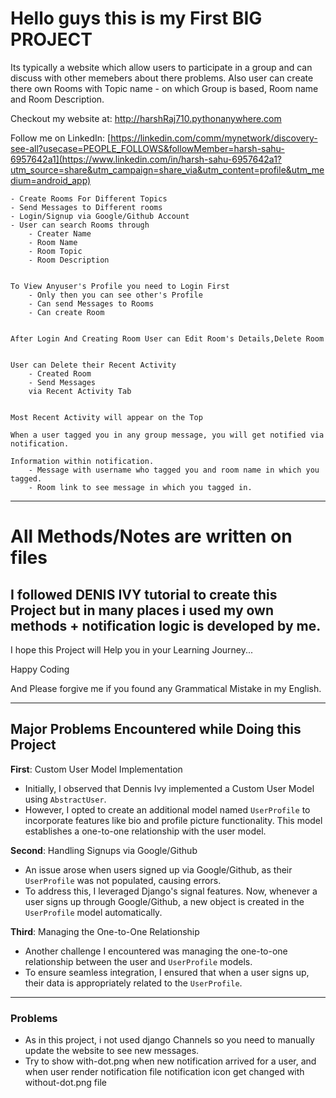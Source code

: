 <h1>Hello guys this is my First BIG PROJECT</h1>

Its typically a website which allow users to participate in a group and can discuss with other memebers about there problems.
Also user can create there own Rooms with Topic name - on which Group is based, Room name and Room Description.

Checkout my website at: http://harshRaj710.pythonanywhere.com

Follow me on LinkedIn: [https://linkedin.com/comm/mynetwork/discovery-see-all?usecase=PEOPLE_FOLLOWS&followMember=harsh-sahu-6957642a1](https://www.linkedin.com/in/harsh-sahu-6957642a1?utm_source=share&utm_campaign=share_via&utm_content=profile&utm_medium=android_app)

    - Create Rooms For Different Topics
    - Send Messages to Different rooms
    - Login/Signup via Google/Github Account
    - User can search Rooms through 
        - Creater Name
        - Room Name
        - Room Topic
        - Room Description

    
    To View Anyuser's Profile you need to Login First
        - Only then you can see other's Profile
        - Can send Messages to Rooms
        - Can create Room


    After Login And Creating Room User can Edit Room's Details,Delete Room


    User can Delete their Recent Activity 
        - Created Room
        - Send Messages
        via Recent Activity Tab


    Most Recent Activity will appear on the Top

    When a user tagged you in any group message, you will get notified via notification.
    
    Information within notification.
        - Message with username who tagged you and room name in which you tagged.
        - Room link to see message in which you tagged in.

------------------------------------------------------------------------------------------------------------------

<h1>All Methods/Notes are written on files</h1>

<h2>I followed DENIS IVY tutorial to create this Project but in many places i used my own methods + notification logic is developed by me.</h2>

I hope this Project will Help you in your Learning Journey...

Happy Coding

And Please forgive me if you found any Grammatical Mistake in my English. 


------------------------------------------------------------------------------------------------------------------


<h2>Major Problems Encountered while Doing this Project</h2>

**First**: Custom User Model Implementation
- Initially, I observed that Dennis Ivy implemented a Custom User Model using `AbstractUser`.
- However, I opted to create an additional model named `UserProfile` to incorporate features like bio and profile picture functionality. This model establishes a one-to-one relationship with the user model.

**Second**: Handling Signups via Google/Github
- An issue arose when users signed up via Google/Github, as their `UserProfile` was not populated, causing errors.
- To address this, I leveraged Django's signal features. Now, whenever a user signs up through Google/Github, a new object is created in the `UserProfile` model automatically.

**Third**: Managing the One-to-One Relationship
- Another challenge I encountered was managing the one-to-one relationship between the user and `UserProfile` models.
- To ensure seamless integration, I ensured that when a user signs up, their data is appropriately related to the `UserProfile`.


-----------------------------------------------------------------------------------------------------------------------

<h3>Problems</h3>

- As in this project, i not used django Channels so you need to manually update the website to see new messages.
- Try to show with-dot.png when new notification arrived for a user, and when user render notification file notification icon get changed with without-dot.png file

